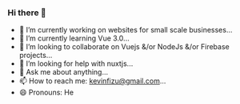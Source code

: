 ### Hi there 👋

- 🔭 I’m currently working on websites for small scale businesses...
- 🌱 I’m currently learning Vue 3.0...
- 👯 I’m looking to collaborate on Vuejs &/or NodeJs &/or Firebase projects...
- 🤔 I’m looking for help with nuxtjs...
- 💬 Ask me about anything...
- 📫 How to reach me: kevinfizu@gmail.com...
- 😄 Pronouns: He
